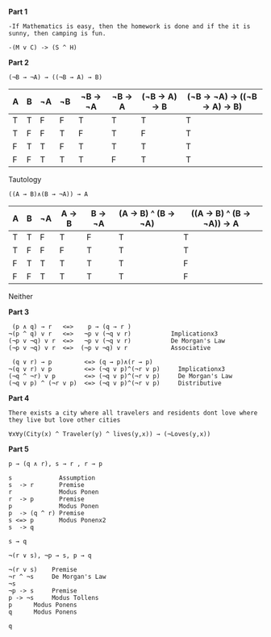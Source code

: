 **Part 1**
```
-If Mathematics is easy, then the homework is done and if the it is sunny, then camping is fun.

-(M v C) -> (S ^ H)
```

**Part 2**
```
(¬B → ¬A) → ((¬B → A) → B)
```
| A | B | ¬A | ¬B | ¬B -> ¬A | ¬B -> A | (¬B -> A) -> B | (¬B -> ¬A) -> ((¬B -> A) -> B) 
| - | - | -- | -- | -------- | ------- | -------------- | ------------------------------ 
| T | T | F  | F  | T        | T       | T              | T
| T | F | F  | T  | F        | T       | F              | T
| F | T | T  | F  | T        | T       | T              | T
| F | F | T  | T  | T        | F       | T              | T

Tautology
```
((A → B)∧(B → ¬A)) → A
```
| A | B | ¬A | A -> B | B -> ¬A | (A -> B) ^ (B -> ¬A) | ((A -> B) ^ (B -> ¬A)) -> A 
| - | - | -- | ------ | ------- | -------------------- | ---------------------------
| T | T | F  | T      | F       | T                    | T
| T | F | F  | F      | T       | T                    | T
| F | T | T  | T      | T       | T                    | F
| F | F | T  | T      | T       | T                    | F

Neither

**Part 3**
```
 (p ∧ q) → r   <=>    p → (q → r )
¬(p ^ q) v r   <=>   ¬p v (¬q v r)           Implicationx3
(¬p v ¬q) v r  <=>   ¬p v (¬q v r)           De Morgan's Law
(¬p v ¬q) v r  <=>  (¬p v ¬q) v r            Associative 
```
```
 (q ∨ r) → p         <=> (q → p)∧(r → p)
¬(q v r) v p         <=> (¬q v p)^(¬r v p)     Implicationx3
(¬q ^ ¬r) v p        <=> (¬q v p)^(¬r v p)     De Morgan's Law
(¬q v p) ^ (¬r v p)  <=> (¬q v p)^(¬r v p)     Distributive
```

**Part 4**
```
There exists a city where all travelers and residents dont love where they live but love other cities
```
```
∀x∀y(City(x) ^ Traveler(y) ^ lives(y,x)) → (¬Loves(y,x))
```

**Part 5**
```
p → (q ∧ r), s → r , r → p

s             Assumption
s  -> r       Premise
r             Modus Ponen
r  -> p       Premise
p             Modus Ponen
p  -> (q ^ r) Premise
s <=> p       Modus Ponenx2
s  -> q

s → q

```
```
¬(r ∨ s), ¬p → s, p → q

¬(r v s)    Premise
¬r ^ ¬s     De Morgan's Law
¬s
¬p -> s     Premise
p -> ¬s     Modus Tollens
p      Modus Ponens
q      Modus Ponens

q
```
